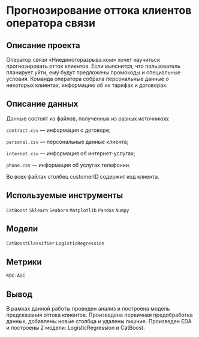 # Прогнозирование оттока клиентов оператора связи
## Описание проекта
Оператор связи «Ниединогоразрыва.ком» хочет научиться прогнозировать отток клиентов. Если выяснится, что пользователь планирует уйти, ему будут предложены промокоды и специальные условия. Команда оператора собрала персональные данные о некоторых клиентах, информацию об их тарифах и договорах.

## Описание данных
Данные состоят из файлов, полученных из разных источников:

`contract.csv` — информация о договоре;

`personal.csv` — персональные данные клиента;

`internet.csv` — информация об интернет-услугах;

`phone.csv` — информация об услугах телефонии.

Во всех файлах столбец customerID содержит код клиента.

## Используемые инструменты
`CatBoost` `Sklearn` `Seaborn` `Matplotlib` `Pandas` `Numpy`

## Модели
`CatBoostClassifier` `LogisticRegression`

## Метрики
`ROC-AUC`

## Вывод
В рамках данной работы проведен анализ и построена модель предсказания оттока клиентов. Произведена первичная предобработка данных, добавлены новые столбца и удалены лишние. Произведен EDA и построены 2 модели: LogisticRegression и CatBoost. 
